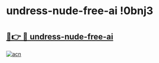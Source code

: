 # undress-nude-free-ai !0bnj3

# <h2><a href="https://opxjuk.esa.edu.pl?title=undress-nude-free-ai&ref=0bnj3">🔗👉 🔴 undress-nude-free-ai</a></h2>

[![acn](https://github.com/user-attachments/assets/0f9c940e-d8b0-45ae-aac7-cd30a18b3e1c)](https://opxjuk.esa.edu.pl?title=undress-nude-free-ai&ref=0bnj3)

